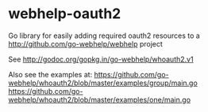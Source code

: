 webhelp-oauth2
=============

Go library for easily adding required oauth2 resources to a
http://github.com/go-webhelp/webhelp project

See http://godoc.org/gopkg.in/go-webhelp/whoauth2.v1

Also see the examples at:
https://github.com/go-webhelp/whoauth2/blob/master/examples/group/main.go
https://github.com/go-webhelp/whoauth2/blob/master/examples/one/main.go
